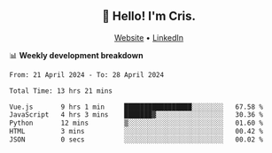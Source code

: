
<h2 align="center">👋 Hello! I'm Cris.</h2>
<p align="center">
  <a href="https://www.criscunas.dev">Website</a> •
  <a href="https://www.linkedin.com/in/cristophercunas/">LinkedIn</a> 
</p>


📊 **Weekly development breakdown**
<!--START_SECTION:waka-->

```txt
From: 21 April 2024 - To: 28 April 2024

Total Time: 13 hrs 21 mins

Vue.js       9 hrs 1 min     █████████████████░░░░░░░░   67.58 %
JavaScript   4 hrs 3 mins    ███████▓░░░░░░░░░░░░░░░░░   30.36 %
Python       12 mins         ▒░░░░░░░░░░░░░░░░░░░░░░░░   01.60 %
HTML         3 mins          ░░░░░░░░░░░░░░░░░░░░░░░░░   00.42 %
JSON         0 secs          ░░░░░░░░░░░░░░░░░░░░░░░░░   00.02 %
```

<!--END_SECTION:waka-->
